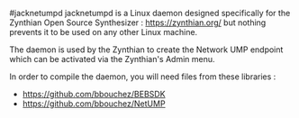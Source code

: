 #jacknetumpd
jacknetumpd is a Linux daemon designed specifically for the Zynthian Open Source Synthesizer : https://zynthian.org/ but nothing prevents it to be used on any other Linux machine.

The daemon is used by the Zynthian to create the Network UMP endpoint which can be activated via the Zynthian's Admin menu.

In order to compile the daemon, you will need files from these libraries :
* https://github.com/bbouchez/BEBSDK
* https://github.com/bbouchez/NetUMP
